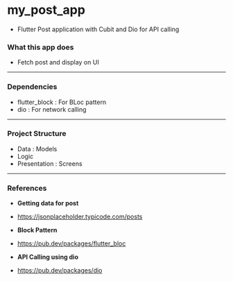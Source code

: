 # my_post_app

- Flutter Post application with Cubit and Dio for API calling

### What this app does
- Fetch post and display on UI
----

### Dependencies
- flutter_block : For BLoc pattern
- dio : For network calling
----

### Project Structure
- Data : Models
- Logic
- Presentation : Screens

----
### References

- **Getting data for post**
- https://jsonplaceholder.typicode.com/posts

- **Block Pattern**
- https://pub.dev/packages/flutter_bloc

- **API Calling using dio**
- https://pub.dev/packages/dio